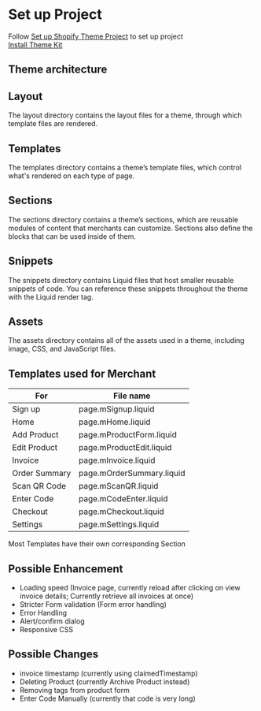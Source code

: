 # **Set up Project**
Follow [Set up Shopify Theme Project](/Guidelines/Set-up-Shopify-Theme-Project) to set up project\
[Install Theme Kit](https://shopify.dev/themes/tools/theme-kit/getting-started)
## **Theme architecture**
## Layout
The layout directory contains the layout files for a theme, through which template files are rendered.

## Templates
The templates directory contains a theme’s template files, which control what's rendered on each type of page.

## Sections
The sections directory contains a theme’s sections, which are reusable modules of content that merchants can customize. Sections also define the blocks that can be used inside of them.

## Snippets
The snippets directory contains Liquid files that host smaller reusable snippets of code. You can reference these snippets throughout the theme with the Liquid render tag.

## Assets
The assets directory contains all of the assets used in a theme, including image, CSS, and JavaScript files.

## **Templates used for Merchant**

| For | File name  |
|--|--|
| Sign up | page.mSignup.liquid |
| Home |page.mHome.liquid|
| Add Product | page.mProductForm.liquid |
| Edit Product | page.mProductEdit.liquid |
| Invoice | page.mInvoice.liquid |
| Order Summary | page.mOrderSummary.liquid |
| Scan QR Code | page.mScanQR.liquid |
| Enter Code | page.mCodeEnter.liquid |
| Checkout | page.mCheckout.liquid |
| Settings | page.mSettings.liquid |
Most Templates have their own corresponding Section

## **Possible Enhancement**
- Loading speed (Invoice page, currently reload after clicking on view invoice details; Currently retrieve all invoices at once)
- Stricter Form validation (Form error handling)
- Error Handling
- Alert/confirm dialog
- Responsive CSS

## **Possible Changes** 
- invoice timestamp (currently using claimedTimestamp)
- Deleting Product (currently Archive Product instead)
- Removing tags from product form
- Enter Code Manually (currently that code is very long)